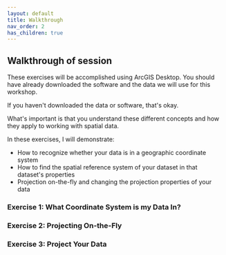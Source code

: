 ```yaml
---
layout: default
title: Walkthrough
nav_order: 2
has_children: true
---
```


## Walkthrough of session

These exercises will be accomplished using ArcGIS Desktop. You should have already downloaded the software and the data we will use for this workshop.

If you haven't downloaded the data or software, that's okay. 

What's important is that you understand these different concepts and how they apply to working with spatial data.

In these exercises, I will demonstrate:

- How to recognize whether your data is in a geographic coordinate system
- How to find the spatial reference system of your dataset in that dataset's properties
- Projection on-the-fly and changing the projection properties of your data

### Exercise 1: What Coordinate System is my Data In?

### Exercise 2: Projecting On-the-Fly

### Exercise 3: Project Your Data

